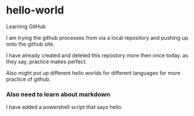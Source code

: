 # hello-world
Learning GitHub

I am trying the github processes from via a local repository and pushing up onto the github site.

I have already created and deleted this repostory more then once today. as they say, practice makes perfect.

Also might put up different hello worlds for different languages for more practice of github.

### Also need to learn about markdown

I have added a powershell script that says hello

